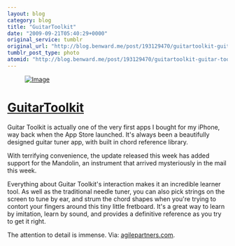 ```yaml
---
layout: blog
category: blog
title: "GuitarToolkit"
date: "2009-09-21T05:40:29+0000"
original_service: tumblr
original_url: "http://blog.benward.me/post/193129470/guitartoolkit-guitar-toolkit-is-actually-one-of"
tumblr_post_type: photo
atomid: "http://blog.benward.me/post/193129470/guitartoolkit-guitar-toolkit-is-actually-one-of"
---
```

<figure class="photo">
  <a href="http://www.agilepartners.com/apps/guitartoolkit/"><img src="http://benward.me/res/tumblr/media/193129470/0.jpg" alt="Image"></a>
</figure>

# <a href="http://www.agilepartners.com/apps/guitartoolkit/">GuitarToolkit</a>

Guitar Toolkit is actually one of the very first apps I bought for my iPhone, way back when the App Store launched. It's always been a beautifully designed guitar tuner app, with built in chord reference library.

With terrifying convenience, the update released this week has added support for the Mandolin, an instrument that arrived mysteriously in the mail this week.

Everything about Guitar Toolkit's interaction makes it an incredible learner tool. As well as the traditional needle tuner, you can also pick strings on the screen to tune by ear, and strum the chord shapes when you're trying to contort your fingers around this tiny little fretboard. It's a great way to learn by imitation, learn by sound, and provides a definitive reference as you try to get it right.

The attention to detail is immense.
Via: [agilepartners.com](http://www.agilepartners.com/apps/guitartoolkit/).